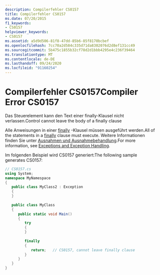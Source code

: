 ```yaml
---
description: Compilerfehler CS0157
title: Compilerfehler CS0157
ms.date: 07/20/2015
f1_keywords:
- CS0157
helpviewer_keywords:
- CS0157
ms.assetid: a5d9d506-81f8-47dd-85b6-85f8170bcbef
ms.openlocfilehash: 7cc70a2d584c335d71da8302076d2d8ef131cc49
ms.sourcegitcommit: 5b475c1855b32cf78d2d1bbb4295e4c236f39464
ms.translationtype: MT
ms.contentlocale: de-DE
ms.lasthandoff: 09/24/2020
ms.locfileid: "91160254"
---
```

# <a name="compiler-error-cs0157"></a><span data-ttu-id="4c034-103">Compilerfehler CS0157</span><span class="sxs-lookup"><span data-stu-id="4c034-103">Compiler Error CS0157</span></span>

<span data-ttu-id="4c034-104">Das Steuerelement kann den Text einer finally-Klausel nicht verlassen.</span><span class="sxs-lookup"><span data-stu-id="4c034-104">Control cannot leave the body of a finally clause</span></span>  
  
 <span data-ttu-id="4c034-105">Alle Anweisungen in einer [finally](../language-reference/keywords/try-catch-finally.md) -Klausel müssen ausgeführt werden.</span><span class="sxs-lookup"><span data-stu-id="4c034-105">All of the statements in a [finally](../language-reference/keywords/try-catch-finally.md) clause must execute.</span></span> <span data-ttu-id="4c034-106">Weitere Informationen finden Sie unter [Ausnahmen und Ausnahmebehandlung](../programming-guide/exceptions/index.md).</span><span class="sxs-lookup"><span data-stu-id="4c034-106">For more information, see [Exceptions and Exception Handling](../programming-guide/exceptions/index.md).</span></span>  
  
 <span data-ttu-id="4c034-107">Im folgenden Beispiel wird CS0157 generiert:</span><span class="sxs-lookup"><span data-stu-id="4c034-107">The following sample generates CS0157:</span></span>  
  
```csharp  
// CS0157.cs  
using System;  
namespace MyNamespace  
{  
   public class MyClass2 : Exception  
   {  
   }  
  
   public class MyClass  
   {  
      public static void Main()  
      {  
         try  
         {  
         }  
  
         finally  
         {  
            return;   // CS0157, cannot leave finally clause  
         }  
      }  
   }  
}  
```
